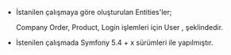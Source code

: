 
* İstanilen çalışmaya göre oluşturulan Entities'ler;

    Company 
    Order,
    Product,
    Login işlemleri için User , şeklindedir.

* İstenilen çalışmada Symfony 5.4 + x sürümleri ile yapılmıştır.






